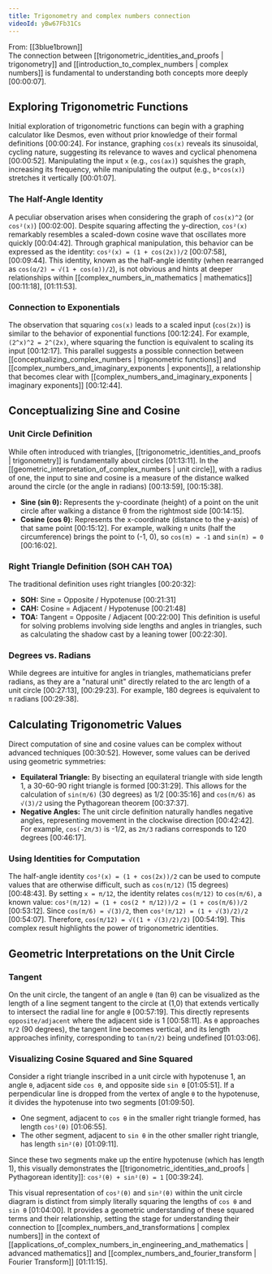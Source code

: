 ```yaml
---
title: Trigonometry and complex numbers connection
videoId: yBw67Fb31Cs
---
```


From: [[3blue1brown]] <br/> 
The connection between [[trigonometric_identities_and_proofs | trigonometry]] and [[introduction_to_complex_numbers | complex numbers]] is fundamental to understanding both concepts more deeply <a class="yt-timestamp" data-t="00:00:07">[00:00:07]</a>.

## Exploring Trigonometric Functions

Initial exploration of trigonometric functions can begin with a graphing calculator like Desmos, even without prior knowledge of their formal definitions <a class="yt-timestamp" data-t="00:00:24">[00:00:24]</a>. For instance, graphing `cos(x)` reveals its sinusoidal, cycling nature, suggesting its relevance to waves and cyclical phenomena <a class="yt-timestamp" data-t="00:00:52">[00:00:52]</a>. Manipulating the input `x` (e.g., `cos(ax)`) squishes the graph, increasing its frequency, while manipulating the output (e.g., `b*cos(x)`) stretches it vertically <a class="yt-timestamp" data-t="00:01:07">[00:01:07]</a>.

### The Half-Angle Identity
A peculiar observation arises when considering the graph of `cos(x)^2` (or `cos²(x)`) <a class="yt-timestamp" data-t="00:02:00">[00:02:00]</a>. Despite squaring affecting the y-direction, `cos²(x)` remarkably resembles a scaled-down cosine wave that oscillates more quickly <a class="yt-timestamp" data-t="00:04:42">[00:04:42]</a>. Through graphical manipulation, this behavior can be expressed as the identity:
`cos²(x) = (1 + cos(2x))/2` <a class="yt-timestamp" data-t="00:07:58">[00:07:58]</a>, <a class="yt-timestamp" data-t="00:09:44">[00:09:44]</a>.
This identity, known as the half-angle identity (when rearranged as `cos(α/2) = √(1 + cos(α))/2`), is not obvious and hints at deeper relationships within [[complex_numbers_in_mathematics | mathematics]] <a class="yt-timestamp" data-t="00:11:18">[00:11:18]</a>, <a class="yt-timestamp" data-t="01:11:53">[01:11:53]</a>.

### Connection to Exponentials
The observation that squaring `cos(x)` leads to a scaled input (`cos(2x)`) is similar to the behavior of exponential functions <a class="yt-timestamp" data-t="00:12:24">[00:12:24]</a>. For example, `(2^x)^2 = 2^(2x)`, where squaring the function is equivalent to scaling its input <a class="yt-timestamp" data-t="00:12:17">[00:12:17]</a>. This parallel suggests a possible connection between [[conceptualizing_complex_numbers | trigonometric functions]] and [[complex_numbers_and_imaginary_exponents | exponents]], a relationship that becomes clear with [[complex_numbers_and_imaginary_exponents | imaginary exponents]] <a class="yt-timestamp" data-t="00:12:44">[00:12:44]</a>.

## Conceptualizing Sine and Cosine

### Unit Circle Definition
While often introduced with triangles, [[trigonometric_identities_and_proofs | trigonometry]] is fundamentally about circles <a class="yt-timestamp" data-t="01:13:11">[01:13:11]</a>. In the [[geometric_interpretation_of_complex_numbers | unit circle]], with a radius of one, the input to sine and cosine is a measure of the distance walked around the circle (or the angle in radians) <a class="yt-timestamp" data-t="00:13:59">[00:13:59]</a>, <a class="yt-timestamp" data-t="00:15:38">[00:15:38]</a>.
*   **Sine (sin θ):** Represents the y-coordinate (height) of a point on the unit circle after walking a distance θ from the rightmost side <a class="yt-timestamp" data-t="00:14:15">[00:14:15]</a>.
*   **Cosine (cos θ):** Represents the x-coordinate (distance to the y-axis) of that same point <a class="yt-timestamp" data-t="00:15:12">[00:15:12]</a>.
For example, walking `π` units (half the circumference) brings the point to (-1, 0), so `cos(π) = -1` and `sin(π) = 0` <a class="yt-timestamp" data-t="00:16:02">[00:16:02]</a>.

### Right Triangle Definition (SOH CAH TOA)
The traditional definition uses right triangles <a class="yt-timestamp" data-t="00:20:32">[00:20:32]</a>:
*   **SOH:** Sine = Opposite / Hypotenuse <a class="yt-timestamp" data-t="00:21:31">[00:21:31]</a>
*   **CAH:** Cosine = Adjacent / Hypotenuse <a class="yt-timestamp" data-t="00:21:48">[00:21:48]</a>
*   **TOA:** Tangent = Opposite / Adjacent <a class="yt-timestamp" data-t="00:22:00">[00:22:00]</a>
This definition is useful for solving problems involving side lengths and angles in triangles, such as calculating the shadow cast by a leaning tower <a class="yt-timestamp" data-t="00:22:30">[00:22:30]</a>.

### Degrees vs. Radians
While degrees are intuitive for angles in triangles, mathematicians prefer radians, as they are a "natural unit" directly related to the arc length of a unit circle <a class="yt-timestamp" data-t="00:27:13">[00:27:13]</a>, <a class="yt-timestamp" data-t="00:29:23">[00:29:23]</a>. For example, 180 degrees is equivalent to `π` radians <a class="yt-timestamp" data-t="00:29:38">[00:29:38]</a>.

## Calculating Trigonometric Values
Direct computation of sine and cosine values can be complex without advanced techniques <a class="yt-timestamp" data-t="00:30:52">[00:30:52]</a>. However, some values can be derived using geometric symmetries:
*   **Equilateral Triangle:** By bisecting an equilateral triangle with side length 1, a 30-60-90 right triangle is formed <a class="yt-timestamp" data-t="00:31:29">[00:31:29]</a>. This allows for the calculation of `sin(π/6)` (30 degrees) as 1/2 <a class="yt-timestamp" data-t="00:35:16">[00:35:16]</a> and `cos(π/6)` as `√(3)/2` using the Pythagorean theorem <a class="yt-timestamp" data-t="00:37:37">[00:37:37]</a>.
*   **Negative Angles:** The unit circle definition naturally handles negative angles, representing movement in the clockwise direction <a class="yt-timestamp" data-t="00:42:42">[00:42:42]</a>. For example, `cos(-2π/3)` is -1/2, as `2π/3` radians corresponds to 120 degrees <a class="yt-timestamp" data-t="00:46:17">[00:46:17]</a>.

### Using Identities for Computation
The half-angle identity `cos²(x) = (1 + cos(2x))/2` can be used to compute values that are otherwise difficult, such as `cos(π/12)` (15 degrees) <a class="yt-timestamp" data-t="00:48:43">[00:48:43]</a>. By setting `x = π/12`, the identity relates `cos(π/12)` to `cos(π/6)`, a known value:
`cos²(π/12) = (1 + cos(2 * π/12))/2 = (1 + cos(π/6))/2` <a class="yt-timestamp" data-t="00:53:12">[00:53:12]</a>.
Since `cos(π/6) = √(3)/2`, then `cos²(π/12) = (1 + √(3)/2)/2` <a class="yt-timestamp" data-t="00:54:07">[00:54:07]</a>.
Therefore, `cos(π/12) = √((1 + √(3)/2)/2)` <a class="yt-timestamp" data-t="00:54:19">[00:54:19]</a>. This complex result highlights the power of trigonometric identities.

## Geometric Interpretations on the Unit Circle
### Tangent
On the unit circle, the tangent of an angle `θ` (tan θ) can be visualized as the length of a line segment tangent to the circle at (1,0) that extends vertically to intersect the radial line for angle `θ` <a class="yt-timestamp" data-t="00:57:19">[00:57:19]</a>. This directly represents `opposite/adjacent` where the adjacent side is 1 <a class="yt-timestamp" data-t="00:58:11">[00:58:11]</a>. As `θ` approaches `π/2` (90 degrees), the tangent line becomes vertical, and its length approaches infinity, corresponding to `tan(π/2)` being undefined <a class="yt-timestamp" data-t="01:03:06">[01:03:06]</a>.

### Visualizing Cosine Squared and Sine Squared
Consider a right triangle inscribed in a unit circle with hypotenuse 1, an angle `θ`, adjacent side `cos θ`, and opposite side `sin θ` <a class="yt-timestamp" data-t="01:05:51">[01:05:51]</a>. If a perpendicular line is dropped from the vertex of angle `θ` to the hypotenuse, it divides the hypotenuse into two segments <a class="yt-timestamp" data-t="01:09:50">[01:09:50]</a>.
*   One segment, adjacent to `cos θ` in the smaller right triangle formed, has length `cos²(θ)` <a class="yt-timestamp" data-t="01:06:55">[01:06:55]</a>.
*   The other segment, adjacent to `sin θ` in the other smaller right triangle, has length `sin²(θ)` <a class="yt-timestamp" data-t="01:09:11">[01:09:11]</a>.

Since these two segments make up the entire hypotenuse (which has length 1), this visually demonstrates the [[trigonometric_identities_and_proofs | Pythagorean identity]]:
`cos²(θ) + sin²(θ) = 1` <a class="yt-timestamp" data-t="00:39:24">[00:39:24]</a>.

This visual representation of `cos²(θ)` and `sin²(θ)` within the unit circle diagram is distinct from simply literally squaring the lengths of `cos θ` and `sin θ` <a class="yt-timestamp" data-t="01:04:00">[01:04:00]</a>. It provides a geometric understanding of these squared terms and their relationship, setting the stage for understanding their connection to [[complex_numbers_and_transformations | complex numbers]] in the context of [[applications_of_complex_numbers_in_engineering_and_mathematics | advanced mathematics]] and [[complex_numbers_and_fourier_transform | Fourier Transform]] <a class="yt-timestamp" data-t="01:11:15">[01:11:15]</a>.